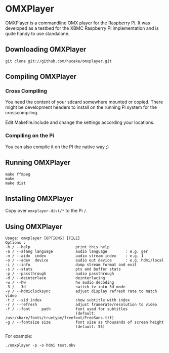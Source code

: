OMXPlayer
=========

OMXPlayer is a commandline OMX player for the Raspberry Pi. It was developed as
a testbed for the XBMC Raspberry PI implementation and is quite handy to use
standalone. 

Downloading OMXPlayer
---------------------

    git clone git://github.com/huceke/omxplayer.git

Compiling OMXPlayer
-------------------

### Cross Compiling

You need the content of your sdcard somewhere mounted or copied. There might be
development headers to install on the running Pi system for the crosscompiling.

Edit Makefile.include and change the settings according your locations.

### Compiling on the Pi

You can also compile it on the PI the native way ;)

Running OMXPlayer
-----------------

    make ffmpeg
    make
    make dist

Installing OMXPlayer
--------------------

Copy over `omxplayer-dist/*` to the Pi `/`.

Using OMXPlayer
---------------

    Usage: omxplayer [OPTIONS] [FILE]
    Options :
    -h / --help                    print this help
    -a / --alang language          audio language        : e.g. ger
    -n / --aidx  index             audio stream index    : e.g. 1
    -o / --adev  device            audio out device      : e.g. hdmi/local
    -i / --info                    dump stream format and exit
    -s / --stats                   pts and buffer stats
    -p / --passthrough             audio passthrough
    -d / --deinterlace             deinterlacing
    -w / --hw                      hw audio decoding
    -3 / --3d                      switch tv into 3d mode
    -y / --hdmiclocksync           adjust display refresh rate to match video
    -t / --sid index               show subtitle with index
    -r / --refresh                 adjust framerate/resolution to video
    -f / --font     path           font used for subtitles
                                   (default: /usr/share/fonts/truetype/freefont/FreeSans.ttf)
    -g / --fontsize size           font size as thousands of screen height
                                   (default: 55)

For example:

    ./omxplayer -p -o hdmi test.mkv

